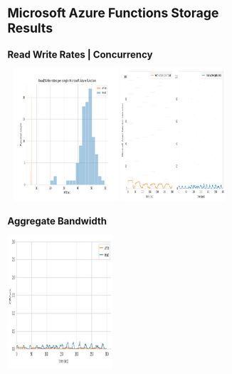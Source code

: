 # Microsoft Azure Functions Storage Results

## Read Write Rates | Concurrency
<p align="center">
  <img width="47%" height="300" src="100_rates.png"></img>
  <img width="47%" height="300" src="100_concurrency.png"></img>
</p>

## Aggregate Bandwidth
<p align="left">
  <img width="47%" height="300" src="100_aggregate_bandwidth.png"></img>
</p>
